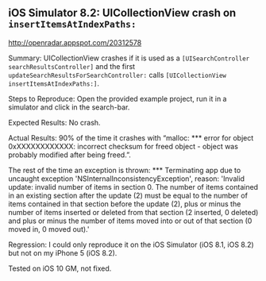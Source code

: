 ## iOS Simulator 8.2: UICollectionView crash on `insertItemsAtIndexPaths:`


http://openradar.appspot.com/20312578

Summary:
UICollectionView crashes if it is used as a `[UISearchController searchResultsController]` and the first `updateSearchResultsForSearchController:` calls `[UICollectionView insertItemsAtIndexPaths:]`.

Steps to Reproduce:
Open the provided example project, run it in a simulator and click in the search-bar.

Expected Results:
No crash.

Actual Results:
90% of the time it crashes with “malloc: *** error for object 0xXXXXXXXXXXXX: incorrect checksum for freed object - object was probably modified after being freed.”. 

The rest of the time an exception is thrown:
*** Terminating app due to uncaught exception 'NSInternalInconsistencyException', reason: 'Invalid update: invalid number of items in section 0.  The number of items contained in an existing section after the update (2) must be equal to the number of items contained in that section before the update (2), plus or minus the number of items inserted or deleted from that section (2 inserted, 0 deleted) and plus or minus the number of items moved into or out of that section (0 moved in, 0 moved out).'

Regression:
I could only reproduce it on the iOS Simulator (iOS 8.1, iOS 8.2) but not on my iPhone 5 (iOS 8.2).


Tested on iOS 10 GM, not fixed.

